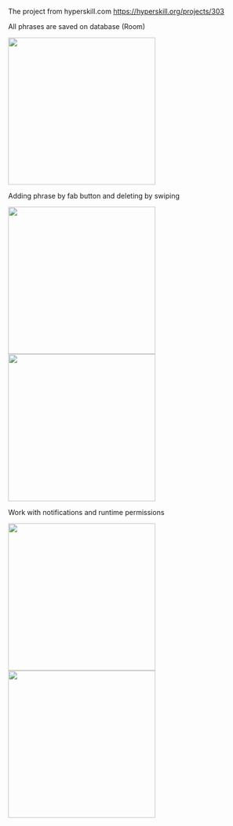 The project from hyperskill.com
https://hyperskill.org/projects/303

All phrases are saved on database (Room)

<img src='https://github.com/ElenaPanPanda/Phrases/assets/128897858/b3073941-8446-4bb0-9c05-ee693cd6cad7' width='300'>


Adding phrase by fab button and deleting by swiping

<img src='https://github.com/ElenaPanPanda/Phrases/assets/128897858/b6d9e865-3c05-4751-8e80-28b241c1c680' width='300'>

<img src='https://github.com/ElenaPanPanda/Phrases/assets/128897858/5c59c247-d459-4b2c-8b79-168110feacda' width='300'>


Work with notifications and runtime permissions

<img src='https://github.com/ElenaPanPanda/Phrases/assets/128897858/f7ed8f12-7b81-446f-aa31-b41990434460' width='300'>
<img src='https://github.com/ElenaPanPanda/Phrases/assets/128897858/9eb793dc-261f-437d-bd9a-1529d74bf0fb' width='300'>
